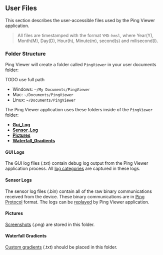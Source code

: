 ## User Files

This section describes the user-accessible files used by the Ping Viewer application.

> All files are timestamped with the format `YMD-hmsl`, where Year(Y), Month(M), Day(D), Hour(h), Minute(m), second(s) and milisecond(l).

### Folder Structure

Ping Viewer will create a folder called `PingViewer` in your user documents folder:

TODO use full path

* Windows: `~/My Documents/PingViewer`
* Mac: `~/Documents/PingViewer`
* Linux: `~/Documents/PingViewer`

The Ping Viewer application uses these folders inside of the `PingViewer` folder:

* [**Gui_Log**](#gui-logs)
* [**Sensor_Log**](#sensor-logs)
* [**Pictures**](#pictures)
* [**Waterfall_Gradients**](#waterfall-gradients)

#### GUI Logs

The GUI log files (.txt) contain debug log output from the Ping Viewer application process. All [log categories](application-information.md#log-categories) are captured in these logs.

#### Sensor Logs

The sensor log files (.bin) contain all of the raw binary communications received from the device. These binary communications are in [Ping Protocol](https://github.com/bluerobotics/ping-protocol) format. The logs can be [replayed](replay-data.md) by Ping Viewer application.

#### Pictures

[Screenshots](hotkeys-and-shortcuts.md) (.png) are stored in this folder.

#### Waterfall Gradients

[Custom gradients](display-settings.md#custom-gradients) (.txt) should be placed in this folder.
